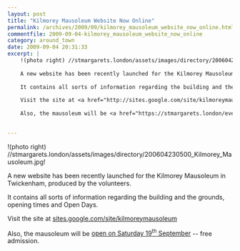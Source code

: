 ```yaml
---
layout: post
title: "Kilmorey Mausoleum Website Now Online"
permalink: /archives/2009/09/kilmorey_mausoleum_website_now_online.html
commentfile: 2009-09-04-kilmorey_mausoleum_website_now_online
category: around_town
date: 2009-09-04 20:31:33
excerpt: |
    !(photo right) //stmargarets.london/assets/images/directory/200604230500_Kilmorey_Mausoleum.jpg!
    
    A new website has been recently launched for the Kilmorey Mausoleum in Twickenham, produced by the volunteers.
    
    It contains all sorts of information regarding the building and the grounds, opening times and Open Days.
    
    Visit the site at <a href="http://sites.google.com/site/kilmoreymausoleum/">sites.google.com/site/kilmoreymausoleum</a>
    
    Also, the mausoleum will be <a href="https://stmargarets.london/event/exhibition/200705142204">open on Saturday 19<sup>th</sup> September</a> -- free admission.
    

---
```


!(photo right) //stmargarets.london/assets/images/directory/200604230500\_Kilmorey\_Mausoleum.jpg!

A new website has been recently launched for the Kilmorey Mausoleum in Twickenham, produced by the volunteers.

It contains all sorts of information regarding the building and the grounds, opening times and Open Days.

Visit the site at [sites.google.com/site/kilmoreymausoleum](http://sites.google.com/site/kilmoreymausoleum/)

Also, the mausoleum will be [open on Saturday 19<sup>th</sup> September](/event/exhibition/200705142204) -- free admission.
